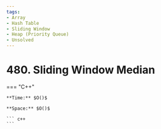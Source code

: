 ```yaml
---
tags:
- Array
- Hash Table
- Sliding Window
- Heap (Priority Queue)
- Unsolved
---
```



# 480. Sliding Window Median

=== "C++"

    **Time:** $O()$

    **Space:** $O()$

    ``` c++
    ```